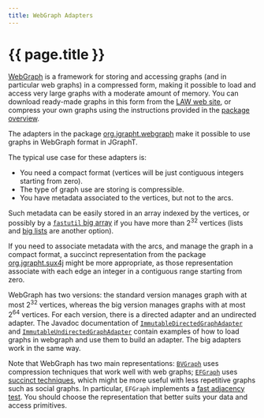 ```yaml
---
title: WebGraph Adapters
---
```


# {{ page.title }}

[WebGraph](https://webgraph.di.unimi.it/) is a framework for storing and
accessing graphs (and in particular web graphs) in a compressed form,
making it possible to load and access very large graphs with a moderate
amount of memory. You can download ready-made graphs in this form from the
[LAW web site](http://law.di.unimi.it/datasets.php), or compress your own
graphs using the instructions provided in the [package overview](https://webgraph.di.unimi.it/docs/).

The adapters in the package
[org.jgrapht.webgraph](https://jgrapht.org/javadoc/org.jgrapht.unimi.dsi/org/jgrapht/webgraph/package-summary.html)
make it possible to use graphs in WebGraph format in JGraphT.

The typical use case for these adapters is:

- You need a compact format (vertices will be just contiguous integers starting from zero).
- The type of graph use are storing is compressible.
- You have metadata associated to the vertices, but not to the arcs.

Such metadata can be easily stored in an array indexed by the vertices,
or possibly by a [`fastutil` big array](https://fastutil.di.unimi.it/docs/it/unimi/dsi/fastutil/BigArrays.html)
if you have more than 2<sup>32</sup> vertices (lists and [big lists](https://fastutil.di.unimi.it/docs/it/unimi/dsi/fastutil/BigList.html) are another option).

If you need to associate metadata with the arcs, and manage the graph in a
compact format, a succinct representation from the package
[org.jgrapht.sux4j](https://jgrapht.org/javadoc/org.jgrapht.unimi.dsi/org/jgrapht/sux4j/package-summary.html)
might be more appropriate, as those representation associate with
each edge an integer in a contiguous range starting from zero.

WebGraph has two versions: the standard version manages graph with
at most 2<sup>32</sup> vertices, whereas the big version manages graphs with
at most 2<sup>64</sup> vertices. For each version, there is a directed
adapter and an undirected adapter. The Javadoc documentation of
[`ImmutableDirectedGraphAdapter`](https://jgrapht.org/javadoc/org.jgrapht.unimi.dsi/org/jgrapht/webgraph/ImmutableDirectedGraphAdapter.html)
and [`ImmutableUndirectedGraphAdapter`](https://jgrapht.org/javadoc/org.jgrapht.unimi.dsi/org/jgrapht/webgraph/ImmutableUndirectedGraphAdapter.html)
contain examples of how to load graphs in webgraph and use them
to build an adapter. The big adapters work in the same way.

Note that WebGraph has two main representations:
[`BVGraph`](https://webgraph.di.unimi.it/docs/it/unimi/dsi/webgraph/BVGraph.html)
uses compression techniques that work well with web graphs;
[`EFGraph`](https://webgraph.di.unimi.it/docs/it/unimi/dsi/webgraph/EFGraph.html)
uses [succinct techniques](https://en.wikipedia.org/wiki/Succinct_data_structure), 
which might be more useful with less repetitive graphs such as social graphs. In particular, `EFGraph` implements a
[fast adjacency test](https://jgrapht.org/javadoc/org.jgrapht.core/org/jgrapht/Graph.html#containsEdge%28V,V%29).
You should choose the representation that better suits your data and access primitives.
